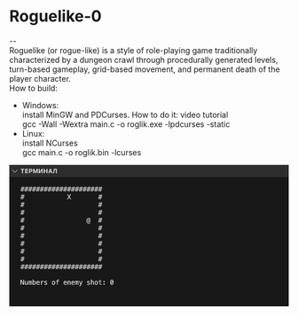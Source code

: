 # Roguelike-0  
--  
Roguelike (or rogue-like) is a style of role-playing game traditionally characterized by a dungeon crawl through procedurally generated levels, turn-based gameplay, grid-based movement, and permanent death of the player character.  
How to build:  
- Windows:  
install MinGW and PDCurses. How to do it: video tutorial  
gcc -Wall -Wextra main.c -o roglik.exe -lpdcurses -static  
- Linux:  
install NCurses  
gcc main.c -o roglik.bin -lcurses  

![START_WINDOWS_TERMINAL_GAME](./image/start_game.png)
